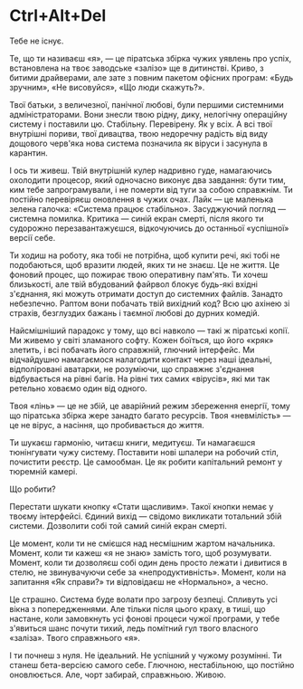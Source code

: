 # Ctrl+Alt+Del

Тебе не існує.

Те, що ти називаєш «я», — це піратська збірка чужих уявлень про успіх, встановлена на твоє заводське «залізо» ще в дитинстві. Криво, з битими драйверами, але зате з повним пакетом офісних програм: «Будь зручним», «Не висовуйся», «Що люди скажуть?». 

Твої батьки, з величезної, панічної любові, були першими системними адміністраторами. Вони знесли твою рідну, дику, нелогічну операційну систему і поставили цю. Стабільну. Перевірену. Як у всіх. А всі твої внутрішні пориви, твої дивацтва, твою недоречну радість від виду дощового черв'яка нова система позначила як віруси і засунула в карантин.

І ось ти живеш. Твій внутрішній кулер надривно гуде, намагаючись охолодити процесор, який одночасно виконує два завдання: бути тим, ким тебе запрограмували, і не померти від туги за собою справжнім. Ти постійно перевіряєш оновлення в чужих очах. Лайк — це маленька зелена галочка: «Система працює стабільно». Засуджуючий погляд — системна помилка. Критика — синій екран смерті, після якого ти судорожно перезавантажуєшся, відкочуючись до останньої «успішної» версії себе.

Ти ходиш на роботу, яка тобі не потрібна, щоб купити речі, які тобі не подобаються, щоб вразити людей, яких ти не знаєш. Це не життя. Це фоновий процес, що пожирає твою оперативну пам'ять. Ти хочеш близькості, але твій вбудований файрвол блокує будь-які вхідні з'єднання, які можуть отримати доступ до системних файлів. Занадто небезпечно. Раптом вони побачать твій вихідний код? Всю цю ахінею зі страхів, безглуздих бажань і таємної любові до дурних комедій.

Найсмішніший парадокс у тому, що всі навколо — такі ж піратські копії. Ми живемо у світі зламаного софту. Кожен боїться, що його «кряк» злетить, і всі побачать його справжній, глючний інтерфейс. Ми відчайдушно намагаємося налагодити контакт через наші ідеальні, відполіровані аватарки, не розуміючи, що справжнє з'єднання відбувається на рівні багів. На рівні тих самих «вірусів», які ми так ретельно ховаємо один від одного.

Твоя «лінь» — це не збій, це аварійний режим збереження енергії, тому що піратська збірка жере занадто багато ресурсів. Твоя «невмілість» — це не вірус, а насіння, що пробивається до життя. 

Ти шукаєш гармонію, читаєш книги, медитуєш. Ти намагаєшся тюнінгувати чужу систему. Поставити нові шпалери на робочий стіл, почистити реєстр. Це самообман. Це як робити капітальний ремонт у тюремній камері.

Що робити?

Перестати шукати кнопку «Стати щасливим». Такої кнопки немає у твоєму інтерфейсі. Єдиний вихід — свідомо викликати тотальний збій системи. Дозволити собі той самий синій екран смерті.

Це момент, коли ти не смієшся над несмішним жартом начальника. Момент, коли ти кажеш «я не знаю» замість того, щоб розумувати. Момент, коли ти дозволяєш собі один день просто лежати і дивитися в стелю, не звинувачуючи себе за «непродуктивність». Момент, коли на запитання «Як справи?» ти відповідаєш не «Нормально», а чесно.

Це страшно. Система буде волати про загрозу безпеці. Спливуть усі вікна з попередженнями. Але тільки після цього краху, в тиші, що настане, коли замовкнуть усі фонові процеси чужої програми, у тебе з'явиться шанс почути тихий, ледь помітний гул твого власного «заліза». Твого справжнього «я».

І ти почнеш з нуля. Не ідеальний. Не успішний у чужому розумінні. Ти станеш бета-версією самого себе. Глючною, нестабільною, що постійно оновлюється. Але, чорт забирай, справжньою. Живою.
